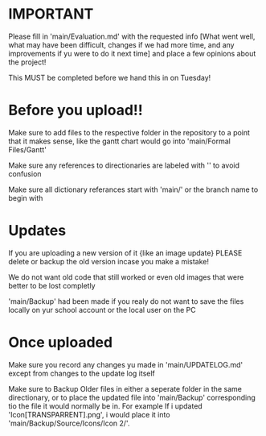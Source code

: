 # IMPORTANT

Please fill in 'main/Evaluation.md' with the requested info [What went well, what may have been difficult, changes if we had more time, and any improvements if yu were to do it next time] and place a few opinions about the project!

This MUST be completed before we hand this in on Tuesday!

# Before you upload!!
Make sure to add files to the respective folder in the repository to a point that it makes sense, like the gantt chart would go into 'main/Formal Files/Gantt'

Make sure any references to directionaries are labeled with '' to avoid confusion

Make sure all dictionary referances start with 'main/' or the branch name to begin with

# Updates
If you are uploading a new version of it {like an image update} PLEASE delete or backup the old version incase you make a mistake!

We do not want old code that still worked or even old images that were better to be lost completly

'main/Backup' had been made if you realy do not want to save the files locally on yur school account or the local user on the PC

# Once uploaded
Make sure you record any changes yu made in 'main/UPDATELOG.md' except from changes to the update log itself

Make sure to Backup Older files in either a seperate folder in the same directionary, or to place the updated file into 'main/Backup' corresponding tio the file it would normally be in. For example If i updated 'Icon[TRANSPARRENT].png', i would place it into 'main/Backup/Source/Icons/Icon 2/'.
